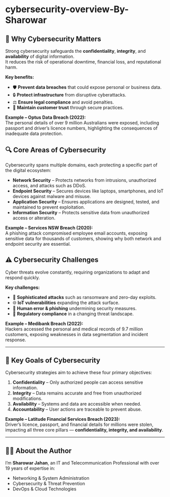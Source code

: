# cybersecurity-overview-By-Sharowar

## 📌 Why Cybersecurity Matters  

Strong cybersecurity safeguards the **confidentiality**, **integrity**, and **availability** of digital information.  
It reduces the risk of operational downtime, financial loss, and reputational harm.  

**Key benefits:**
- 🛡 **Prevent data breaches** that could expose personal or business data.  
- 🔒 **Protect infrastructure** from disruptive cyberattacks.  
- ⚖ **Ensure legal compliance** and avoid penalties.  
- 🤝 **Maintain customer trust** through secure practices.  

**Example – Optus Data Breach (2022):**  
The personal details of over 9 million Australians were exposed, including passport and driver’s licence numbers, highlighting the consequences of inadequate data protection.  


## 🔍 Core Areas of Cybersecurity  

Cybersecurity spans multiple domains, each protecting a specific part of the digital ecosystem:  

- **Network Security** – Protects networks from intrusions, unauthorized access, and attacks such as DDoS.  
- **Endpoint Security** – Secures devices like laptops, smartphones, and IoT devices against malware and misuse.  
- **Application Security** – Ensures applications are designed, tested, and maintained to prevent exploitation.  
- **Information Security** – Protects sensitive data from unauthorized access or alteration.  

**Example – Services NSW Breach (2020):**  
A phishing attack compromised employee email accounts, exposing sensitive data for thousands of customers, showing why both network and endpoint security are essential.  


## ⚠ Cybersecurity Challenges  

Cyber threats evolve constantly, requiring organizations to adapt and respond quickly.  

**Key challenges:**
- 🚨 **Sophisticated attacks** such as ransomware and zero-day exploits.  
- 🌐 **IoT vulnerabilities** expanding the attack surface.  
- 📧 **Human error & phishing** undermining security measures.  
- 📜 **Regulatory compliance** in a changing threat landscape.  

**Example – Medibank Breach (2022):**  
Hackers accessed the personal and medical records of 9.7 million customers, exposing weaknesses in data segmentation and incident response.  

---

## 🎯 Key Goals of Cybersecurity  

Cybersecurity strategies aim to achieve these four primary objectives:  

1. **Confidentiality** – Only authorized people can access sensitive information.  
2. **Integrity** – Data remains accurate and free from unauthorized modifications.  
3. **Availability** – Systems and data are accessible when needed.  
4. **Accountability** – User actions are traceable to prevent abuse.  

**Example – Latitude Financial Services Breach (2023):**  
Driver’s licence, passport, and financial details for millions were stolen, impacting all three core pillars — **confidentiality, integrity, and availability**.  

---

## 👨‍💻 About the Author  

I’m **Sharowar Jahan**, an IT and Telecommunication Professional with over 19 years of expertise in:  
- Networking & System Administration  
- Cybersecurity & Threat Prevention  
- DevOps & Cloud Technologies  
